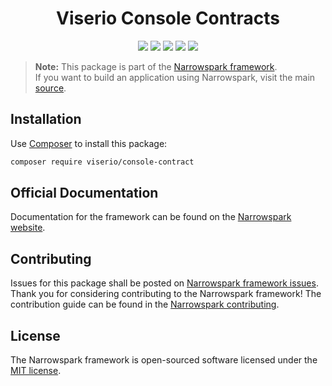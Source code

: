 <h1 align="center">Viserio Console Contracts</h1>
<p align="center">
    <a href="https://github.com/narrowspark/framework/releases"><img src="https://img.shields.io/packagist/v/narrowspark/framework.svg?style=flat-square"></a>
    <a href="https://php.net/"><img src="https://img.shields.io/badge/php-%5E7.2.0-8892BF.svg?style=flat-square"></a>
    <a href="https://codecov.io/gh/narrowspark/framework"><img src="https://img.shields.io/codecov/c/github/narrowspark/framework/master.svg?style=flat-square"></a>
    <a href="https://gitter.im/narrowspark/framework"><img src="https://img.shields.io/gitter/room/nwjs/nw.js.svg?style=flat-square"></a>
    <a href="http://opensource.org/licenses/MIT"><img src="https://img.shields.io/badge/license-MIT-brightgreen.svg?style=flat-square"></a>
</p>

> **Note:** This package is part of the [Narrowspark framework](http://github.com/narrowspark/framework). <br> If you want to build an application using Narrowspark, visit the main [source](https://github.com/narrowspark/framework).

Installation
-------------

Use [Composer](https://getcomposer.org/) to install this package:

```sh
composer require viserio/console-contract
```

Official Documentation
-------------

Documentation for the framework can be found on the [Narrowspark website](http://narrowspark.com/docs).

Contributing
-------------
Issues for this package shall be posted on [Narrowspark framework issues](http://github.com/narrowspark/framework/issues). <br>
Thank you for considering contributing to the Narrowspark framework! The contribution guide can be found in the [Narrowspark contributing](/CONTRIBUTING.md).

License
-------------

The Narrowspark framework is open-sourced software licensed under the [MIT license](http://opensource.org/licenses/MIT).
